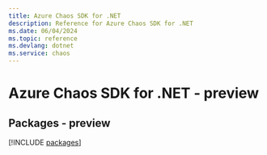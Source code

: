 ```yaml
---
title: Azure Chaos SDK for .NET
description: Reference for Azure Chaos SDK for .NET
ms.date: 06/04/2024
ms.topic: reference
ms.devlang: dotnet
ms.service: chaos
---
```

# Azure Chaos SDK for .NET - preview
## Packages - preview
[!INCLUDE [packages](chaos-index.md)]